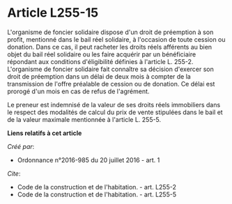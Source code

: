 # Article L255-15

L'organisme de foncier solidaire dispose d'un droit de préemption à son profit, mentionné dans le bail réel solidaire, à
l'occasion de toute cession ou donation. Dans ce cas, il peut racheter les droits réels afférents au bien objet du bail réel
solidaire ou les faire acquérir par un bénéficiaire répondant aux conditions d'éligibilité définies à l'article L. 255-2.
L'organisme de foncier solidaire fait connaître sa décision d'exercer son droit de préemption dans un délai de deux mois à
compter de la transmission de l'offre préalable de cession ou de donation. Ce délai est prorogé d'un mois en cas de refus de
l'agrément. 

Le preneur est indemnisé de la valeur de ses droits réels immobiliers dans le respect des modalités de calcul du prix de
vente stipulées dans le bail et de la valeur maximale mentionnée à l'article L. 255-5.

**Liens relatifs à cet article**

_Créé par_:

  - Ordonnance n°2016-985 du 20 juillet 2016 - art. 1

_Cite_:

  - Code de la construction et de l'habitation. - art. L255-2
  - Code de la construction et de l'habitation. - art. L255-5
